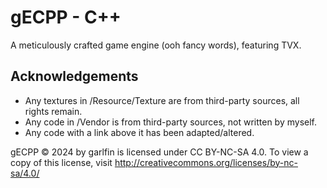 
# gECPP - C++

A meticulously crafted game engine (ooh fancy words), featuring TVX.




## Acknowledgements

 - Any textures in /Resource/Texture are from third-party sources, all rights remain.
 - Any code in /Vendor is from third-party sources, not written by myself.
 - Any code with a link above it has been adapted/altered.

gECPP © 2024 by garlfin is licensed under CC BY-NC-SA 4.0. To view a copy of this license, visit http://creativecommons.org/licenses/by-nc-sa/4.0/

